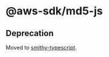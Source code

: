 # @aws-sdk/md5-js

## Deprecation

Moved to [smithy-typescript](https://github.com/awslabs/smithy-typescript/tree/main/packages).